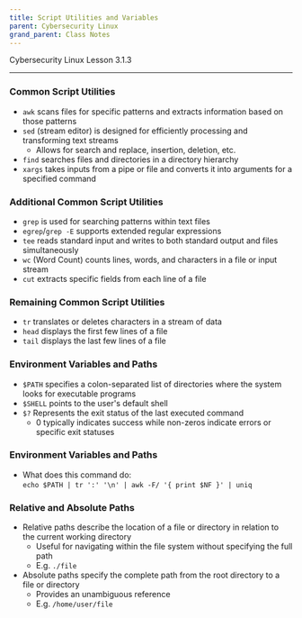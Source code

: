 ```yaml
---
title: Script Utilities and Variables
parent: Cybersecurity Linux
grand_parent: Class Notes
---
```

Cybersecurity Linux Lesson 3.1.3
___
### Common Script Utilities  
- `awk` scans files for specific patterns and extracts information based on those patterns  
- `sed` (stream editor) is designed for efficiently processing and transforming text streams
	- Allows for search and replace, insertion, deletion, etc.  
- `find` searches files and directories in a directory hierarchy  
- `xargs` takes inputs from a pipe or file and converts it into arguments for a specified command

### Additional Common Script Utilities  
- `grep` is used for searching patterns within text files  
- `egrep`/`grep -E` supports extended regular expressions  
- `tee` reads standard input and writes to both standard output and files simultaneously  
- `wc` (Word Count) counts lines, words, and characters in a file or input stream  
- `cut` extracts specific fields from each line of a file

### Remaining Common Script Utilities  
- `tr` translates or deletes characters in a stream of data  
- `head` displays the first few lines of a file  
- `tail` displays the last few lines of a file

### Environment Variables and Paths  
- `$PATH` specifies a colon-separated list of directories where the system looks for executable programs  
- `$SHELL` points to the user's default shell  
- `$?` Represents the exit status of the last executed command
	- 0 typically indicates success while non-zeros indicate errors or specific exit statuses

### Environment Variables and Paths  
- What does this command do:  
`echo $PATH | tr ':' '\n' | awk -F/ '{ print $NF }' | uniq`

### Relative and Absolute Paths  
- Relative paths describe the location of a file or directory in relation to the current working directory
	- Useful for navigating within the file system without specifying the full path
	- E.g. `./file`
- Absolute paths specify the complete path from the root directory to a file or directory
	- Provides an unambiguous reference
	- E.g. `/home/user/file`